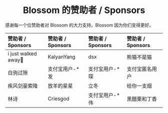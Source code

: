 <h1 align="center">Blossom 的赞助者 / Sponsors</h1>

感谢每一个位赞助者对 Blossom 的大力支持，Blossom 因为你们变得更好。

| 赞助者 / Sponsors    | 赞助者 / Sponsors | 赞助者 / Sponsors | 赞助者 / Sponsors |
| :------------------- | :---------------- | :---------------- | :---------------- |
| i just walked away🏃 | KalyanYang        | dsx               | 熊猫不是猫        |
| 白驹过隙             | 支付宝用户-\*发   | 支付宝用户-\*琛   | 支付宝匿名用户          |
| 疾风剑豪索隆         | 放羊的星星        | 立冬              | 给你一支烟        |
| 林诗                 | Criesgod          | 支付宝用户-\*伟   | 黑醋栗和丁香      |
